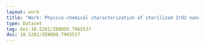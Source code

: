 ```yaml
---
layout: work
title: "Work: Physico-chemical characterization of sterilized ZrO2 nanoparticles by XPS / HAXPES / SEM"
type: Dataset
tag: doi:10.5281/ZENODO.7965537
doi: 10.5281/ZENODO.7965537
---
```

